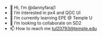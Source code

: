 - 👋 Hi, I’m @dannyfaraj1
- 👀 I’m interested in px4 and QGC UI
- 🌱 I’m currently learning EPE @ Temple U
- 💞️ I’m looking to collaborate on SD2
- 📫 How to reach me tul20793@temple.edu

<!---
dannyfaraj1/dannyfaraj1 is a ✨ special ✨ repository because its `README.md` (this file) appears on your GitHub profile.
You can click the Preview link to take a look at your changes.
--->
